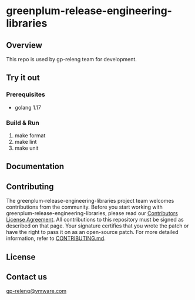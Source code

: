 # greenplum-release-engineering-libraries

## Overview

This repo is used by gp-releng team for development.

## Try it out

### Prerequisites

* golang 1.17

### Build & Run

1. make format
2. make lint
3. make unit

## Documentation

## Contributing

The greenplum-release-engineering-libraries project team welcomes contributions from the community. Before you start working with greenplum-release-engineering-libraries, please
read our [Contributors License Agreement](https://cla.vmware.com/cla/1/preview). All contributions to this repository must be
signed as described on that page. Your signature certifies that you wrote the patch or have the right to pass it on
as an open-source patch. For more detailed information, refer to [CONTRIBUTING.md](CONTRIBUTING.md).

## License

## Contact us

gp-releng@vmware.com
